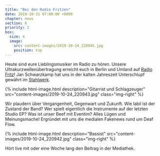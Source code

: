 ```yaml
---
title: "Bei den Radio Fritzen"
date: 2019-10-31 07:00:00 +0000
chapter: news
section: 6
priority: 2
box:
  size: 4
  image:
    src: content-images/2019-10-24_220945.jpg
    position: top
---
```

Heute sind eure Lieblingsmusiker im Radio zu hören.
Unsere Ultrakurzwellenübertragung erreicht euch in Berlin und Umland auf [Radio Fritz](https://www.fritz.de/)!
Jan Schwarzkamp hat uns in der kalten Jahreszeit Unterschlupf gewährt im [Stahlwerk](https://www.fritz.de/programm/sendungen/sendungen/70/1812/181206_beste_musik_am_donnerstag_32775.html).

{% include html-image.html
  description="Gitarrist und Schlagzeuger"
  src="content-images/2019-10-24_220943.jpg"
  class="img-right" %}

Wir plaudern über Vergangenheit, Gegenwart und Zukunft.
Wie labil ist der Zustand der Band?
Wer spielt eigentlich die Instrumente auf der letzten Studio EP?
Was ist unser Beef mit Eventim?
Alles Lügen und Meinungsmache!
Ergründet mit uns die medialen Fakenews rund um Deaf Flow.


{% include html-image.html
  description="Bassist"
  src="content-images/2019-10-24_220942.jpg"
  class="img-right" %}


Hört live mit oder eine Woche lang den Beitrag in der Mediathek.
